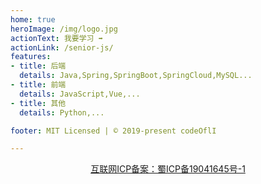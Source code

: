 ```yaml
---
home: true
heroImage: /img/logo.jpg
actionText: 我要学习 ➡
actionLink: /senior-js/
features:
- title: 后端
  details: Java,Spring,SpringBoot,SpringCloud,MySQL...
- title: 前端
  details: JavaScript,Vue,...
- title: 其他
  details: Python,...

footer: MIT Licensed | © 2019-present codeOflI 

---
```


<!-- # Vssue Demo -->
<Vssue title="Vssue Demo" />

<div style="text-align: center; margin:0 auto;">
  <a class="" href="//beian.miit.gov.cn/" >互联网ICP备案：蜀ICP备19041645号-1</a>
</div>